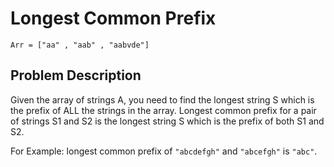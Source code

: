 # Longest Common Prefix

```Arr = ["aa" , "aab" , "aabvde"]```

## Problem Description

Given the array of strings A, you need to find the longest string S which is the prefix of ALL the strings in the array.
Longest common prefix for a pair of strings S1 and S2 is the longest string S which is the prefix of both S1 and S2.

For Example: longest common prefix of `"abcdefgh"` and `"abcefgh"` is `"abc"`.
